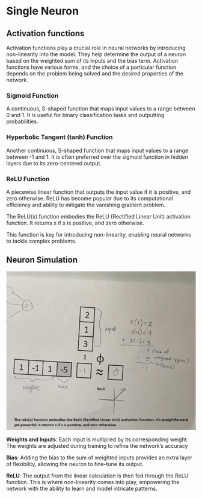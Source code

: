 # Single Neuron

## Activation functions
Activation functions play a crucial role in neural networks by introducing non-linearity into the model. They help determine the output of a neuron based on the weighted sum of its inputs and the bias term. Activation functions have various forms, and the choice of a particular function depends on the problem being solved and the desired properties of the network.

### Sigmoid Function
A continuous, S-shaped function that maps input values to a range between 0 and 1. It is useful for binary classification tasks and outputting probabilities.

### Hyperbolic Tangent (tanh) Function
Another continuous, S-shaped function that maps input values to a range between -1 and 1. It is often preferred over the sigmoid function in hidden layers due to its zero-centered output.

### ReLU Function
A piecewise linear function that outputs the input value if it is positive, and zero otherwise. ReLU has become popular due to its computational efficiency and ability to mitigate the vanishing gradient problem.

The ReLU(x) function embodies the ReLU (Rectified Linear Unit) activation function. It returns x if x is positive, and zero otherwise. 

This function is key for introducing non-linearity, enabling neural networks to tackle complex problems.



## Neuron Simulation

![AI is fun!](/Assets/Images/SingleNode.png "Single Node Neuron")

<b>Weights and Inputs</b>: Each input is multiplied by its corresponding weight. The weights are adjusted during training to refine the network’s accuracy

<b>Bias</b>: Adding the bias to the sum of weighted inputs provides an extra layer of flexibility, allowing the neuron to fine-tune its output.

<b>ReLU</b>: The output from the linear calculation is then fed through the ReLU function. This is where non-linearity comes into play, empowering the network with the ability to learn and model intricate patterns.